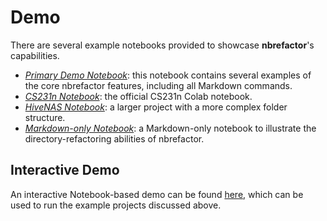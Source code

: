# Demo

There are several example notebooks provided to showcase **nbrefactor**'s capabilities.

- [_Primary Demo Notebook_](https://github.com/ThunderStruct/nbrefactor/blob/main/src/demo/examples/sample_primary_demo.ipynb): this notebook contains several examples of the core nbrefactor features, including all Markdown commands.
- [_CS231n Notebook_](https://github.com/ThunderStruct/nbrefactor/blob/main/src/demo/examples/sample_CS231n_colab.ipynb): the official CS231n Colab notebook.
- [_HiveNAS Notebook_](https://github.com/ThunderStruct/nbrefactor/blob/main/src/demo/examples/sample_HiveNAS.ipynb): a larger project with a more complex folder structure.
- [_Markdown-only Notebook_](https://github.com/ThunderStruct/nbrefactor/blob/main/src/demo/examples/sample_markdown_only.ipynb): a Markdown-only notebook to illustrate the directory-refactoring abilities of nbrefactor.

## Interactive Demo

An interactive Notebook-based demo can be found [here](https://github.com/ThunderStruct/nbrefactor/blob/main/src/demo/demo.ipynb), which can be used to run the example projects discussed above.
